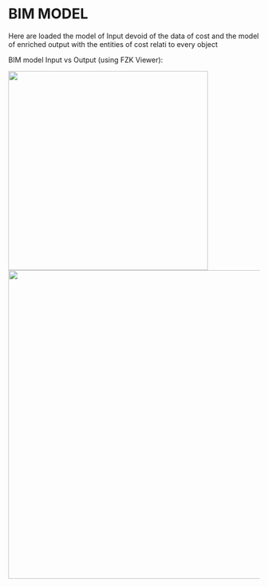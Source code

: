 # BIM MODEL

Here are loaded the model of Input devoid of the data of cost and the model of enriched output with the entities of cost relati to every object


BIM model Input vs Output (using FZK Viewer):

<img src="https://github.com/Cassa97/IFC-Cost-Item-Validation/assets/115898053/49ec69fc-5f54-464e-8627-85bb3043a7dc" width="400" >

<img src="https://github.com/Cassa97/IFC-Cost-Item-Validation/assets/115898053/20aed8ae-02ac-4220-8407-c046c3653189" width="620" >
